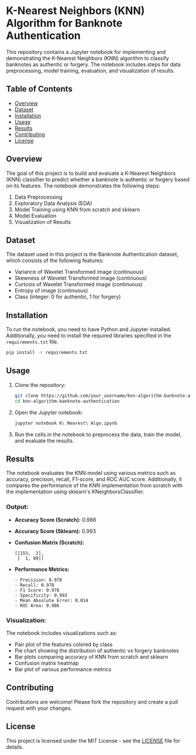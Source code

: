 
# K-Nearest Neighbors (KNN) Algorithm for Banknote Authentication

This repository contains a Jupyter notebook for implementing and demonstrating the K-Nearest Neighbors (KNN) algorithm to classify banknotes as authentic or forgery. The notebook includes steps for data preprocessing, model training, evaluation, and visualization of results.

## Table of Contents

- [Overview](#overview)
- [Dataset](#dataset)
- [Installation](#installation)
- [Usage](#usage)
- [Results](#results)
- [Contributing](#contributing)
- [License](#license)

## Overview

The goal of this project is to build and evaluate a K-Nearest Neighbors (KNN) classifier to predict whether a banknote is authentic or forgery based on its features. The notebook demonstrates the following steps:

1. Data Preprocessing
2. Exploratory Data Analysis (EDA)
3. Model Training using KNN from scratch and sklearn
4. Model Evaluation
5. Visualization of Results

## Dataset

The dataset used in this project is the Banknote Authentication dataset, which consists of the following features:

- Variance of Wavelet Transformed image (continuous)
- Skewness of Wavelet Transformed image (continuous)
- Curtosis of Wavelet Transformed image (continuous)
- Entropy of image (continuous)
- Class (integer: 0 for authentic, 1 for forgery)

## Installation

To run the notebook, you need to have Python and Jupyter installed. Additionally, you need to install the required libraries specified in the `requirements.txt` file.

```bash
pip install -r requirements.txt
```

## Usage

1. Clone the repository:
    ```bash
    git clone https://github.com/your_username/knn-algorithm-banknote-authentication.git
    cd knn-algorithm-banknote-authentication
    ```

2. Open the Jupyter notebook:
    ```bash
    jupyter notebook K\ Nearest\ Algo.ipynb
    ```

3. Run the cells in the notebook to preprocess the data, train the model, and evaluate the results.

## Results

The notebook evaluates the KNN model using various metrics such as accuracy, precision, recall, F1-score, and ROC AUC score. Additionally, it compares the performance of the KNN implementation from scratch with the implementation using sklearn's KNeighborsClassifier.

### Output:

- **Accuracy Score (Scratch):** 0.986
- **Accuracy Score (Sklearn):** 0.993
- **Confusion Matrix (Scratch):**
  ```
  [[153,  2],
   [  1, 89]]
  ```

- **Performance Metrics:**
  ```
  - Precision: 0.978
  - Recall: 0.978
  - F1 Score: 0.978
  - Specificity: 0.993
  - Mean Absolute Error: 0.014
  - ROC Area: 0.986
  ```

### Visualization:

The notebook includes visualizations such as:
- Pair plot of the features colored by class
- Pie chart showing the distribution of authentic vs forgery banknotes
- Bar plots comparing accuracy of KNN from scratch and sklearn
- Confusion matrix heatmap
- Bar plot of various performance metrics

## Contributing

Contributions are welcome! Please fork the repository and create a pull request with your changes.

## License

This project is licensed under the MIT License - see the [LICENSE](LICENSE) file for details.
